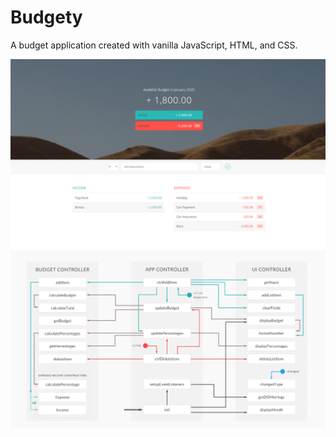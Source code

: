 # Budgety
A budget application created with vanilla JavaScript, HTML, and CSS.
 
<img src="budgety.png">     

<img src="budgety-architecture.png">   
